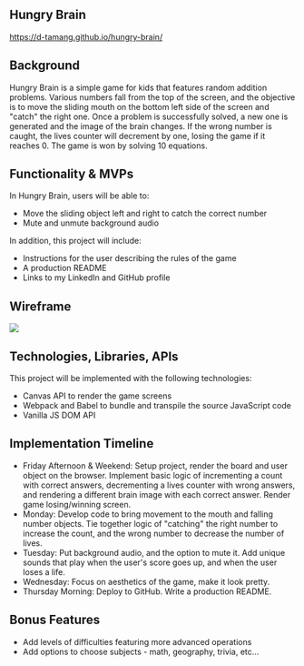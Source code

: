 ## Hungry Brain

https://d-tamang.github.io/hungry-brain/

## Background

Hungry Brain is a simple game for kids that features random addition problems. Various numbers fall from the top of the screen, and the objective is to move the sliding mouth on the bottom left side of the screen and "catch" the right one. Once a problem is successfully solved, a new one is generated and the image of the brain changes. If the wrong number is caught, the lives counter will decrement by one, losing the game if it reaches 0. The game is won by solving 10 equations.

## Functionality & MVPs

In Hungry Brain, users will be able to:
  - Move the sliding object left and right to catch the correct number
  - Mute and unmute background audio

In addition, this project will include:
  - Instructions for the user describing the rules of the game
  - A production README
  - Links to my LinkedIn and GitHub profile

## Wireframe

![](assets/wireframe.png)

## Technologies, Libraries, APIs

This project will be implemented with the following technologies:

  - Canvas API to render the game screens
  - Webpack and Babel to bundle and transpile the source JavaScript code
  - Vanilla JS DOM API

## Implementation Timeline

  - Friday Afternoon & Weekend: Setup project, render the board and user object on the browser. Implement basic logic of incrementing a count with correct answers, decrementing a lives counter with wrong answers, and rendering a different brain image with each correct answer. Render game losing/winning screen.
  - Monday: Develop code to bring movement to the mouth and falling number objects. Tie together logic of "catching" the right number to increase the count, and the wrong number to decrease the number of lives.
  - Tuesday: Put background audio, and the option to mute it. Add unique sounds that play when the user's score goes up, and when the user loses a life.
  - Wednesday: Focus on aesthetics of the game, make it look pretty.
  - Thursday Morning: Deploy to GitHub. Write a production README.
  
 ## Bonus Features
  - Add levels of difficulties featuring more advanced operations
  - Add options to choose subjects - math, geography, trivia, etc...
